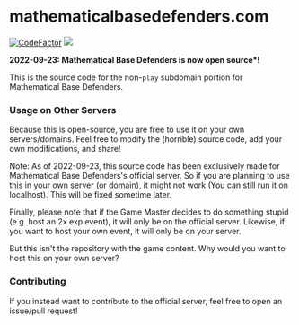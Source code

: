 # mathematicalbasedefenders.com
[![CodeFactor](https://www.codefactor.io/repository/github/mathematicalbasedefenders/mathematicalbasedefenders.com/badge)](https://www.codefactor.io/repository/github/mathematicalbasedefenders/mathematicalbasedefenders.com)
<img src="https://img.shields.io/badge/dynamic/json?label=Registered Users on Official Server&query=usersRegistered&url=https%3A%2F%2Fmathematicalbasedefenders.com%2Fapi%2Fmetadata">

**2022-09-23: Mathematical Base Defenders is now open source\*!**

This is the source code for the non-`play` subdomain portion for Mathematical Base Defenders.

### Usage on Other Servers

Because this is open-source, you are free to use it on your own servers/domains. Feel free to modify the (horrible) source code, add your own modifications, and share!

Note: As of 2022-09-23, this source code has been exclusively made for Mathematical Base Defenders's official server. So if you are planning to use this in your own server (or domain), it might not work (You can still run it on localhost). This will be fixed sometime later.

Finally, please note that if the Game Master decides to do something stupid (e.g. host an 2x exp event), it will only be on the official server. Likewise, if you want to host your own event, it will only be on your server.

But this isn't the repository with the game content. Why would you want to host this on your own server?

### Contributing

If you instead want to contribute to the official server, feel free to open an issue/pull request!

